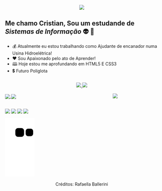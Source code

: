 <div align="center">
   
  <img src="https://scontent.fcpq1-1.fna.fbcdn.net/v/t39.30808-6/274947229_3319203724974515_2993876043445770702_n.jpg?_nc_cat=110&ccb=1-5&_nc_sid=730e14&_nc_eui2=AeFbMi1J02xIQ9CCepGVj8QjbzHM9u4O0v9vMcz27g7S_2ldDcFtrcpAzEIr7Fb2rDD4Jf6DgujMR1xu90ejO0z-&_nc_ohc=T5qkJHuZEn0AX8gzwL7&_nc_ht=scontent.fcpq1-1.fna&oh=00_AT81GzcVK1OjtB-_q8q0g0aXtdlI2PtX9XaLYnMGiYylnw&oe=62203626" style="width:200px"/><br>
</div>

## Me chamo Cristian, Sou um estudande de ***Sistemas de Informação*** 👽 👾

<ul>

  <li>💰 Atualmente eu estou trabalhando como Ajudante de encanador numa Usina Hidroelétrica!
  <li>❤️ Sou Apaixonado pelo ato de Aprender!
  <li>🕮 Hoje estou me aprofundando em HTML5 E CSS3
  <li>💲 Futuro Poliglota
</ul>
 
##

<div align="center">
  <a href="https://github.com/Cristian-Nascimento">
  <img height="120em" src="https://github-readme-stats.vercel.app/api?username=Cristian-Nascimento&show_icons=true&theme=merko&include_all_commits=true&count_private=true"/>
  <img height="120em" src="https://github-readme-stats.vercel.app/api/top-langs/?username=Cristian-Nascimento&layout=compact&langs_count=7&theme=merko"/>
</div>

<div style="display: inline_block"><br>
  <img align="center" heigh="10" width="40" src="https://cdn.jsdelivr.net/gh/devicons/devicon/icons/html5/html5-original-wordmark.svg"/>
  <img align="center" heigh="10" width="40" src="https://cdn.jsdelivr.net/gh/devicons/devicon/icons/css3/css3-original-wordmark.svg"/>
  <img align="right" align="center" heigh="100" width="150" src="https://cdn.discordapp.com/attachments/279937195757010944/947671457247395860/dance-happy.gif"/>
  
</div>
  
##
  
<div>
  <a href="https://instagram.com/cristian._nascimento" target="_blank"><img align="center" heigh="10" width="40" src="https://img.icons8.com/ios/100/000000/instagram-new--v1.png"/></a>
  <a href="https://facebook.com/cristian.nascimento.7503" target="_blank"><img align="center" heigh="10" width="40" src="https://img.icons8.com/ios/100/000000/facebook--v1.png"/></a>
  <a herf="https://www.linkedin.com/in/cristian-nascimento-b40658232/" target="_blank"><img align="center" heigh="10" width="40" src="https://img.icons8.com/ios/100/000000/linkedin.png"/></a>
  <a herf="mailto:cristianrosanascimento@gmail.com"><img align="center" heigh="10" width="40" src="https://img.icons8.com/ios/106/000000/gmail--v2.png"/></a>

   ![Snake animation](https://github.com/Cristian-Nascimento/Cristian-Nascimento/blob/output/github-contribution-grid-snake.svg)
   
</div>
   
<div align="center">
   <p>Créditos: <a herf="https://github.com/rafaballerini">Rafaella Ballerini</a></p>
</div>

